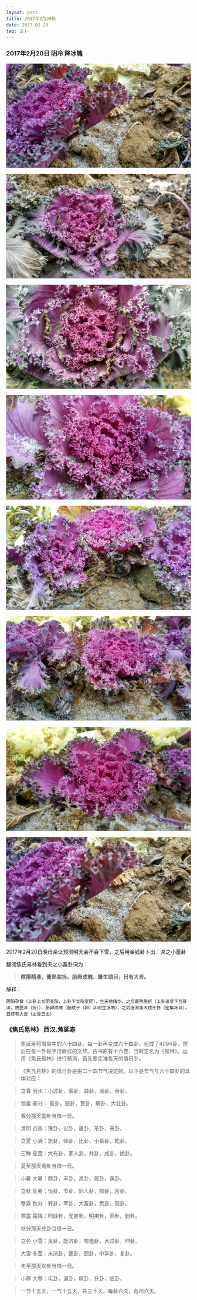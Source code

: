```yaml
---
layout: post
title: 2017年2月20日
date: 2017-02-20
tag: 占卜
---
```


### 2017年2月20日 阴冷 降冰魄

![](/images/24/2017_2_21_1.jpg)

![](/images/24/2017_2_21_2.jpg)

![](/images/24/2017_2_21_3.jpg)

![](/images/24/2017_2_21_4.jpg)

![](/images/24/2017_2_21_5.jpg)

![](/images/24/2017_2_21_6.jpg)

![](/images/24/2017_2_21_7.jpg)

![](/images/24/2017_2_21_8.jpg)

2017年2月20日晚母亲让预测明天会不会下雪，之后用金钱卦卜出：夬之小蓄卦

翻阅焦氏易林看到夬之小畜卦词为：
>
> **陰陽精液，膏熟脫拆。胎卵成魄，肇生頭目，日有大吉。**

解释：

`阴阳孕育（上卦上爻阴变阳，上卦下爻阳变阴），生天地精华，之后膏熟脱折（上卦泽变下互卦泽，故脱泽（折）），胎卵成魄（胎成于（卵）卯时生冰魄），之后逐渐势大成头目（密集冰丝），日终有大吉（止雪日出）`  

### 《焦氏易林》  **西汉.焦延寿**

>   焦延寿将周易中的六十四卦，每一卦再变成六十四卦，组成了4094卦，然后在每一卦赋予诗歌式的文辞。古书原有十六卷，当时定名为《易林》。运用《焦氏易林》进行预测，首先要定准每天的值日卦。

>《焦氏易林》的值日卦是由二十四节气决定的。以下是节气与六十四卦的具体对应：

>立春 雨水：小过卦，蒙卦，益卦，渐卦，泰卦。

>惊蛰 春分： 需卦，随卦，晋卦，解卦，大壮卦。

>春分那天震卦当值一日。

>清明 谷雨：豫卦，讼卦，蛊卦，革卦，夬卦。

>立夏 小满：旅卦，师卦，比卦，小畜卦，乾卦。

>芒种 夏至：大有卦，家人卦，井卦，咸卦，姤卦。

>夏至那天离卦当值一日。

>小暑 大暑：鼎卦，丰卦，涣卦，履卦，遁卦。

>立秋 处暑：恒卦，节卦，同人卦，损卦，否卦。

>寒露 秋分：巽卦，萃卦，大畜卦，贲卦，观卦。

>寒露 霜降：归妹卦，无妄卦，明夷卦，困卦，剥卦。

>秋分那天兑卦当值一日。

>立冬 小雪：艮卦，既济卦，噬嗑卦，大过卦，坤卦。

>大雪 冬至：未济卦，蹇卦，颐卦，中孚卦，复卦。

>冬至那天坎卦当值一日。

>小寒 大寒：屯卦，谦卦，睽卦，升卦，临卦。

>一节十五天，一气十五天，共三十天。每卦六爻，各司六天。
